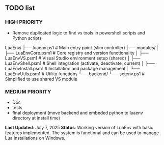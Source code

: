 ## TODO list

### HIGH PRIORITY
 - Remove duplicated logic to find vs tools in powershell scripts and Python scripts

 LuaEnv/
├── luaenv.ps1            # Main entry point (slim controller)
├── modules/
│   ├── LuaEnvCore.psm1   # Core registry and version functionality
│   ├── LuaEnvVS.psm1     # Visual Studio environment setup (shared)
│   ├── LuaEnvShell.psm1  # Shell integration (activate, deactivate, current)
│   ├── LuaEnvInstall.psm1 # Installation and package management
│   └── LuaEnvUtils.psm1  # Utility functions
└── backend/
    └── setenv.ps1        # Simplified to use shared VS module

### MEDIUM PRIORITY



 - Doc
 - tests
 - final deployment (move backend and embeded python to luaenv directory at install time)

**Last Updated**: July 7, 2025
**Status**: Working version of LuaEnv with basic features implemented. The system is functional and can be used to manage Lua installations on Windows.

